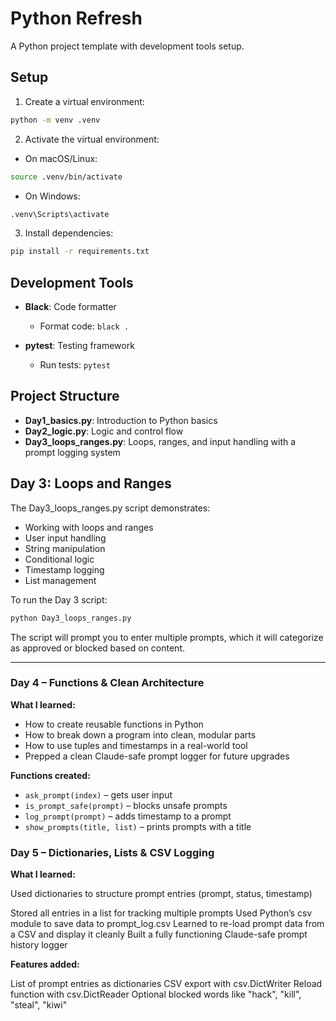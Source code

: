 # Python Refresh

A Python project template with development tools setup.

## Setup

1. Create a virtual environment:
```bash
python -m venv .venv
```

2. Activate the virtual environment:
- On macOS/Linux:
```bash
source .venv/bin/activate
```
- On Windows:
```bash
.venv\Scripts\activate
```

3. Install dependencies:
```bash
pip install -r requirements.txt
```

## Development Tools

- **Black**: Code formatter
  - Format code: `black .`
  
- **pytest**: Testing framework
  - Run tests: `pytest`

## Project Structure

- **Day1_basics.py**: Introduction to Python basics
- **Day2_logic.py**: Logic and control flow
- **Day3_loops_ranges.py**: Loops, ranges, and input handling with a prompt logging system

## Day 3: Loops and Ranges

The Day3_loops_ranges.py script demonstrates:
- Working with loops and ranges
- User input handling
- String manipulation
- Conditional logic
- Timestamp logging
- List management

To run the Day 3 script:
```bash
python Day3_loops_ranges.py
```

The script will prompt you to enter multiple prompts, which it will categorize as approved or blocked based on content.

---

### Day 4 – Functions & Clean Architecture

**What I learned:**
- How to create reusable functions in Python
- How to break down a program into clean, modular parts
- How to use tuples and timestamps in a real-world tool
- Prepped a clean Claude-safe prompt logger for future upgrades

**Functions created:**
- `ask_prompt(index)` – gets user input
- `is_prompt_safe(prompt)` – blocks unsafe prompts
- `log_prompt(prompt)` – adds timestamp to a prompt
- `show_prompts(title, list)` – prints prompts with a title

### Day 5 – Dictionaries, Lists & CSV Logging
**What I learned:**

Used dictionaries to structure prompt entries (prompt, status, timestamp)

Stored all entries in a list for tracking multiple prompts
Used Python’s csv module to save data to prompt_log.csv
Learned to re-load prompt data from a CSV and display it cleanly
Built a fully functioning Claude-safe prompt history logger

**Features added:**

List of prompt entries as dictionaries
CSV export with csv.DictWriter
Reload function with csv.DictReader
Optional blocked words like "hack", "kill", "steal", "kiwi"
